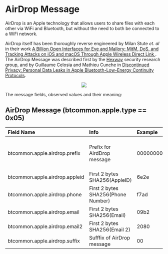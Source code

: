 <h1>AirDrop Message</h1>

<p> 
AirDrop is an Apple technology that allows users to share files with each other
via WiFi and Bluetooth, but without the need to both be connected to a WiFi network.
</p> 

<p>
AirDrop itself has been thoroughly reverse engineered by Milan Stute <i>et.
al</i> in their work  <a
href="https://www.usenix.org/system/files/sec19fall_stute_prepub.pdf"> A Billion
Open Interfaces for Eve and Mallory: MitM, DoS, and Tracking Attacks on iOS and
macOS Through Apple Wireless Direct Link </a>. The AirDrop Message was described
first by the <a href="https://hexway.io">Hexway</a> security research group, and 
by Guillaume Celosia and Mathieu Cunche in  
<a
href="https://petsymposium.org/2020/files/papers/issue1/popets-2020-0003.pdf">Discontinued
Privacy: Personal Data Leaks in Apple Bluetooth-Low-Energy Continuity
Protocols</a>.
</p>

<div align="center">
<img src="/figs/airdrop_format.png">
</div>


<p>The message fields, observed values and their meaning:</p>

## AirDrop Message (btcommon.apple.type == 0x05)
| Field Name                                  | Info                                        | Example          |Length| Type | Notes                      |
| :-------------------------------------------| :-------------------------------------------|:-----------------|:----:|:----:|:--------------------------:|
| btcommon.apple.airdrop.prefix               | Prefix for AirdDrop message                 |000000000000000001|   9  | Bytes| The last byte might mean something|
| btcommon.apple.airdrop.appleid              | First 2 bytes SHA256(AppleID)               | 6e2e             |   2  | Bytes|                            |
| btcommon.apple.airdrop.phone                | First 2 bytes SHA256(Phone Number)          | f7ad             |   2  | Bytes|                            |
| btcommon.apple.airdrop.email                | First 2 bytes SHA256(Email)                 | 09b2             |   2  | Bytes|                            |
| btcommon.apple.airdrop.email2               | First 2 bytes SHA256(Email 2)               | 2080             |   2  | Bytes|                            |
| btcommon.apple.airdrop.suffix               | Sufffix of AirDrop message                  | 00               |   1  | Bytes|                            |

